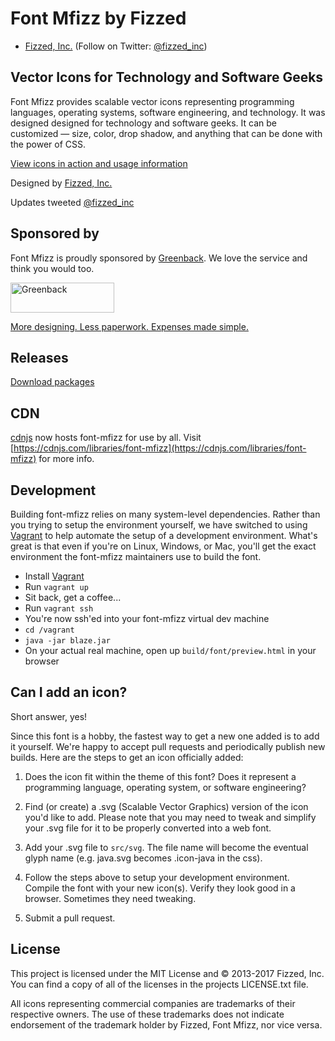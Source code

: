 Font Mfizz by Fizzed
=======================================

 - [Fizzed, Inc.](http://fizzed.com) (Follow on Twitter: [@fizzed_inc](http://twitter.com/fizzed_inc))

## Vector Icons for Technology and Software Geeks

Font Mfizz provides scalable vector icons representing programming languages,
operating systems, software engineering, and technology. It was designed designed
for technology and software geeks. It can be customized — size, color, drop shadow,
and anything that can be done with the power of CSS.

[View icons in action and usage information](http://fizzed.com/oss/font-mfizz)

Designed by [Fizzed, Inc.](http://fizzed.com/)

Updates tweeted [@fizzed_inc](http://twitter.com/fizzed_inc)

## Sponsored by

Font Mfizz is proudly sponsored by <a href="https://www.greenback.com">Greenback</a>.  We love the service and think you would too.

<a href="https://www.greenback.com" title="Greenback - Expenses made simple"><img src="https://www.greenback.com/assets/images/logo-greenback.png" height="48" width="166" alt="Greenback"></a>

<a href="https://www.greenback.com" title="Greenback - Expenses made simple">More designing. Less paperwork. Expenses made simple.</a>

## Releases

[Download packages](https://github.com/fizzed/font-mfizz/releases)

## CDN

[cdnjs](https://cdnjs.com) now hosts font-mfizz for use by all. Visit [https://cdnjs.com/libraries/font-mfizz](https://cdnjs.com/libraries/font-mfizz) for more info.

## Development

Building font-mfizz relies on many system-level dependencies.  Rather than you
trying to setup the environment yourself, we have switched to using
[Vagrant](https://www.vagrantup.com/) to help automate the setup of a development environment.
What's great is that even if you're on Linux, Windows, or Mac, you'll get the exact
environment the font-mfizz maintainers use to build the font.

 * Install [Vagrant](https://www.vagrantup.com/)
 * Run `vagrant up`
 * Sit back, get a coffee...
 * Run `vagrant ssh`
 * You're now ssh'ed into your font-mfizz virtual dev machine
 * `cd /vagrant`
 * `java -jar blaze.jar`
 * On your actual real machine, open up `build/font/preview.html` in your browser

## Can I add an icon?

Short answer, yes!

Since this font is a hobby, the fastest way to get a new one added is to add it
yourself.  We're happy to accept pull requests and periodically publish new builds. 
Here are the steps to get an icon officially added:

1. Does the icon fit within the theme of this font?  Does it represent a programming language,
operating system, or software engineering?

2. Find (or create) a .svg (Scalable Vector Graphics) version of the icon you'd like to add.
Please note that you may need to tweak and simplify your .svg file for it to be properly
converted into a web font.

3. Add your .svg file to `src/svg`. The file name will become the eventual glyph name (e.g. java.svg
becomes .icon-java in the css).

4. Follow the steps above to setup your development environment.  Compile the font with your
   new icon(s).  Verify they look good in a browser.  Sometimes they need tweaking.

5. Submit a pull request.

## License

This project is licensed under the MIT License and © 2013-2017 Fizzed, Inc. You can find a copy of
all of the licenses in the projects LICENSE.txt file.

All icons representing commercial companies are trademarks of their respective owners. The use of
these trademarks does not indicate endorsement of the trademark holder by Fizzed, Font Mfizz, nor
vice versa.
